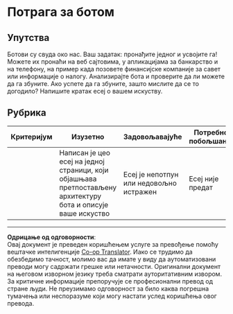 <!--
CO_OP_TRANSLATOR_METADATA:
{
  "original_hash": "1d7583e8046dacbb0c056d5ba0a71b16",
  "translation_date": "2025-09-05T14:12:46+00:00",
  "source_file": "6-NLP/1-Introduction-to-NLP/assignment.md",
  "language_code": "sr"
}
-->
# Потрага за ботом

## Упутства

Ботови су свуда око нас. Ваш задатак: пронађите једног и усвојите га! Можете их пронаћи на веб сајтовима, у апликацијама за банкарство и на телефону, на пример када позовете финансијске компаније за савет или информације о налогу. Анализирајте бота и проверите да ли можете да га збуните. Ако успете да га збуните, зашто мислите да се то догодило? Напишите кратак есеј о вашем искуству.

## Рубрика

| Критеријум | Изузетно                                                                                                     | Задовољавајуће                              | Потребно побољшање    |
| ---------- | ------------------------------------------------------------------------------------------------------------ | ------------------------------------------- | --------------------- |
|            | Написан је цео есеј на једној страници, који објашњава претпостављену архитектуру бота и описује ваше искуство | Есеј је непотпун или недовољно истражен      | Есеј није предат      |

---

**Одрицање од одговорности**:  
Овај документ је преведен коришћењем услуге за превођење помоћу вештачке интелигенције [Co-op Translator](https://github.com/Azure/co-op-translator). Иако се трудимо да обезбедимо тачност, молимо вас да имате у виду да аутоматизовани преводи могу садржати грешке или нетачности. Оригинални документ на његовом изворном језику треба сматрати ауторитативним извором. За критичне информације препоручује се професионални превод од стране људи. Не преузимамо одговорност за било каква погрешна тумачења или неспоразуме који могу настати услед коришћења овог превода.